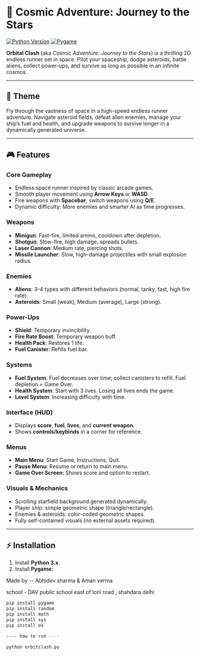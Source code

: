 # 🌌 Cosmic Adventure: Journey to the Stars

[![Python Version](https://img.shields.io/badge/Python-3.x-blue.svg)](https://www.python.org/)
[![Pygame](https://img.shields.io/badge/Pygame-2.5.2-brightgreen.svg)](https://www.pygame.org/)

**Orbital Clash** (aka *Cosmic Adventure: Journey to the Stars*) is a thrilling 2D endless runner set in space. Pilot your spaceship, dodge asteroids, battle aliens, collect power-ups, and survive as long as possible in an infinite cosmos.

---

## 🎨 Theme
Fly through the vastness of space in a high-speed endless runner adventure. Navigate asteroid fields, defeat alien enemies, manage your ship’s fuel and health, and upgrade weapons to survive longer in a dynamically generated universe.

---

## 🎮 Features

### Core Gameplay
- Endless space runner inspired by classic arcade games.
- Smooth player movement using **Arrow Keys** or **WASD**.
- Fire weapons with **Spacebar**; switch weapons using **Q/E**.
- Dynamic difficulty: More enemies and smarter AI as time progresses.

### Weapons
- **Minigun**: Fast-fire, limited ammo, cooldown after depletion.
- **Shotgun**: Slow-fire, high damage, spreads bullets.
- **Laser Cannon**: Medium rate, piercing shots.
- **Missile Launcher**: Slow, high-damage projectiles with small explosion radius.

### Enemies
- **Aliens**: 3–4 types with different behaviors (normal, tanky, fast, high fire rate).
- **Asteroids**: Small (weak), Medium (average), Large (strong).

### Power-Ups
- **Shield**: Temporary invincibility.
- **Fire Rate Boost**: Temporary weapon buff.
- **Health Pack**: Restores 1 life.
- **Fuel Canister**: Refills fuel bar.

### Systems
- **Fuel System**: Fuel decreases over time; collect canisters to refill. Fuel depletion = Game Over.
- **Health System**: Start with 3 lives. Losing all lives ends the game.
- **Level System**: Increasing difficulty with time.

### Interface (HUD)
- Displays **score**, **fuel**, **lives**, and **current weapon**.
- Shows **controls/keybinds** in a corner for reference.

### Menus
- **Main Menu**: Start Game, Instructions, Quit.
- **Pause Menu**: Resume or return to main menu.
- **Game Over Screen**: Shows score and option to restart.

### Visuals & Mechanics
- Scrolling starfield background generated dynamically.
- Player ship: simple geometric shape (triangle/rectangle).
- Enemies & asteroids: color-coded geometric shapes.
- Fully self-contained visuals (no external assets required).

---

## ⚡ Installation

1. Install **Python 3.x**.
2. Install **Pygame**:


Made by -- 
Abhidev sharma & Aman verma

school - DAV public school east of loni road , shahdara delhi 


```bash
pip install pygame
pip install random
pip install math
pip install sys
pip install os

---- how to run ----

python orbitclash.py

